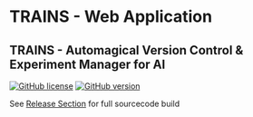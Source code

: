 # TRAINS - Web Application
## TRAINS - Automagical Version Control &amp; Experiment Manager for AI

[![GitHub license](https://img.shields.io/github/license/allegroai/trains-web.svg)](https://img.shields.io/github/license/allegroai/trains-web.svg)
[![GitHub version](https://img.shields.io/github/release-pre/allegroai/trains-web.svg)](https://img.shields.io/github/release-pre/allegroai/trains-web.svg)

See [Release Section](https://github.com/allegroai/trains-web/releases) for full sourcecode build
